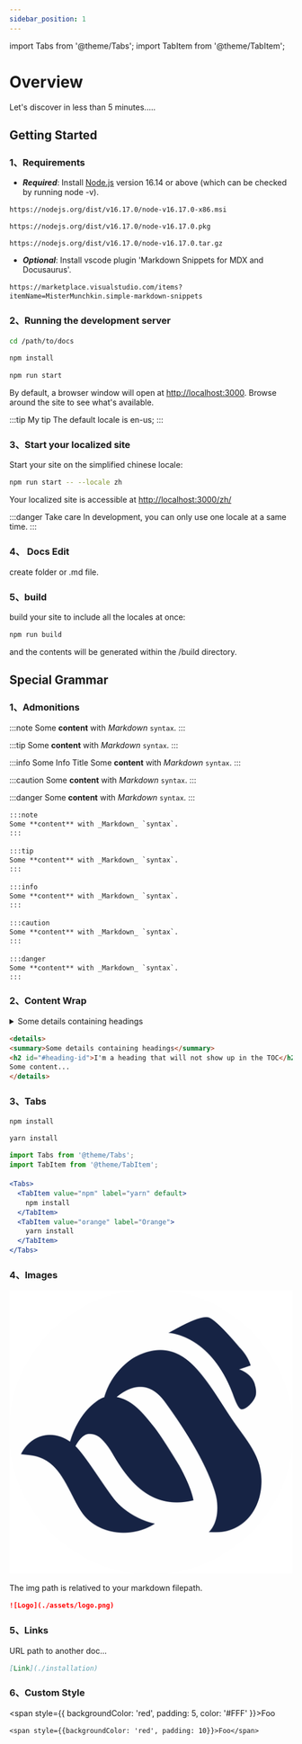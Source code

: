 ```yaml
---
sidebar_position: 1
---
```


import Tabs from '@theme/Tabs';
import TabItem from '@theme/TabItem';

# Overview

Let's discover in less than 5 minutes.....

## Getting Started


### 1、Requirements

- ***Required***: Install [Node.js](https://nodejs.org/en/download/) version 16.14 or above (which can be checked by running node -v). 

<Tabs>
  <TabItem value="windows" label="Windows" default>

```
https://nodejs.org/dist/v16.17.0/node-v16.17.0-x86.msi
```

  </TabItem>
  <TabItem value="mocos" label="MacOS">

```
https://nodejs.org/dist/v16.17.0/node-v16.17.0.pkg
```

  </TabItem>
  <TabItem value="sourcecode" label="Source Code">

```
https://nodejs.org/dist/v16.17.0/node-v16.17.0.tar.gz
```

  </TabItem>
</Tabs>

- ***Optional***: Install vscode plugin 'Markdown Snippets for MDX and Docusaurus'.

```
https://marketplace.visualstudio.com/items?itemName=MisterMunchkin.simple-markdown-snippets
```
  

### 2、Running the development server

``` bash
cd /path/to/docs
```

``` bash
npm install
```

``` bash
npm run start
```



By default, a browser window will open at [http://localhost:3000](http://localhost:3000). Browse around the site to see what's available.

:::tip My tip
The default locale is en-us;
:::

### 3、Start your localized site
Start your site on the simplified chinese locale:

``` bash
npm run start -- --locale zh
```

Your localized site is accessible at [http://localhost:3000/zh/](http://localhost:3000/zh/)

:::danger Take care
In development, you can only use one locale at a same time.
:::

### 4、 Docs Edit
create folder or .md file.

### 5、build

build your site to include all the locales at once:

```bash 
npm run build
```
and the contents will be generated within the /build directory.

## Special Grammar

### 1、Admonitions
:::note
Some **content** with _Markdown_ `syntax`. 
:::

:::tip
Some **content** with _Markdown_ `syntax`. 
:::

:::info Some Info Title
Some **content** with _Markdown_ `syntax`. 
:::

:::caution
Some **content** with _Markdown_ `syntax`. 
:::

:::danger
Some **content** with _Markdown_ `syntax`. 
:::

``` 
:::note
Some **content** with _Markdown_ `syntax`. 
:::

:::tip
Some **content** with _Markdown_ `syntax`. 
:::

:::info
Some **content** with _Markdown_ `syntax`. 
:::

:::caution
Some **content** with _Markdown_ `syntax`. 
:::

:::danger
Some **content** with _Markdown_ `syntax`. 
:::
```

### 2、Content Wrap

<details>
  <summary>Some details containing headings</summary>
  <h2 id="#heading-id">I'm a heading that will not show up in the TOC</h2>
  Some content...
</details>

``` html
<details>
<summary>Some details containing headings</summary>
<h2 id="#heading-id">I'm a heading that will not show up in the TOC</h2>
Some content...
</details>
```

### 3、Tabs
<Tabs>
  <TabItem value="npm" label="npm" default>

    npm install

  </TabItem>
  <TabItem value="yarn" label="yarn">

    yarn install
    
  </TabItem>
</Tabs>


``` jsx
import Tabs from '@theme/Tabs';
import TabItem from '@theme/TabItem';

<Tabs>
  <TabItem value="npm" label="yarn" default>
    npm install
  </TabItem>
  <TabItem value="orange" label="Orange">
    yarn install
  </TabItem>
</Tabs>
```

### 4、Images


![Logo](./assets/logo.png)

The img path is relatived to your markdown filepath.
``` markdown
![Logo](./assets/logo.png)
```

### 5、Links

URL path to another doc...

``` markdown
[Link](./installation)
```


### 6、Custom Style

<span style={{
  backgroundColor: 'red',
  padding: 5,
  color: '#FFF'
}}>Foo</span>

```
<span style={{backgroundColor: 'red', padding: 10}}>Foo</span>
```
